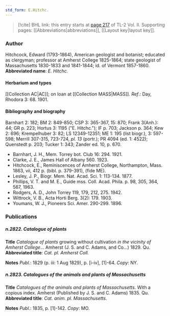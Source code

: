 ```yaml
---
std_form: E.Hitchc.
---
```


> [!cite] BHL link: this entry starts at [page 217](https://www.biodiversitylibrary.org/page/33068459) of TL-2 Vol. II.
> Supporting pages: [[Abbreviations|abbreviations]], [[Layout key|layout key]].

### Author

Hitchcock, Edward (1793-1864), American geologist and botanist; educated as clergyman; professor at Amherst College 1825-1864; state geologist of Massachusetts 1830-1833 and 1841-1844; id. of Vermont 1857-1860. 
**Abbreviated name**: *E. Hitchc.*

#### Herbarium and types

[[Collection AC|AC]]; on loan at [[Collection MASS|MASS]].
*Ref*.: Day, Rhodora 3: 68. 1901.

#### Bibliography and biography

Barnhart 2: 182; BM 2: 849-850; CSP 3: 365-367, 15: 870; Frank 3(Anh.): 44; GR p. 223; Hortus 3: 1195 ("E. Hitchc."); IF p. 703; Jackson p. 364; Kew 2: 696; Krempelhuber 3: 82; LS 12349-12351; ME 1: 195 (list biogr.), 3: 597-598; Merrill 307-315, 723-724, *pl. 13* (portr.); PR 4094 (ed. 1: 4522); Quenstedt p. 203; Tucker 1: 343; Zander ed. 10, p. 670.
- Barnhart, J. H., Mem. Torrey bot. Club 16: 294. 1921.
- Clarke, J. E., James Hall of Albany 560. 1923.
- Hitchcock, E., Reminiscences of Amherst College, Northampton, Mass. 1863, vii, 412 p. (bibl. p. 379-391), (fide ME).
- Lesley, J. P., Biogr. Mem. Nat. Acad. Sci. 1: 113-134. 1877.
- Phillips, V. T. and M. E., Guide mss. Coll. Acad. Phila. p. 98, 305, 364, 567, 1963.
- Rodgers, A. D., John Torrey 119, 179, 212, 275. 1942.
- Wittrock, V. B., Acta Horti Berg. 3(2): 179. 1903.
- Youmans, W. J., Pioneers Sci. Amer. 290-299. 1896.

### Publications

##### n.2822. Catalogue of plants

**Title**
*Catalogue of plants* growing without cultivation *in the vicinity of Amherst College*... Amherst (J. S. and C. Adams, and Co...) 1829. Qu.
**Abbreviated title**: *Cat. pl. Amherst Coll.*

**Notes**
*Publ*.: 1829 (p. iii: 1 Aug 1829), p. \[i-iv\], \[1\]-64. *Copy*: NY.

##### n.2823. Catalogues of the animals and plants of Massachusetts

**Title**
*Catalogues of the animals and plants of Massachusetts*. With a copious index. Amherst (Published by J. S. and C. Adams) 1835. Qu.
**Abbreviated title**: *Cat. anim. pl. Massachusetts*.

**Notes**
*Publ*.: 1835, p. \[1\]-142. *Copy*: MO.

